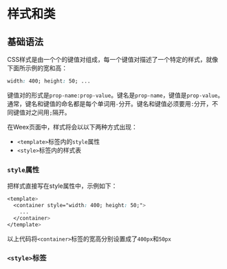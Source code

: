 # 样式和类

## 基础语法

CSS样式是由一个个的键值对组成，每一个键值对描述了一个特定的样式，就像下面所示例的宽和高：

```css
width: 400; height: 50; ...
```

键值对的形式是`prop-name:prop-value`。键名是`prop-name`，键值是`prop-value`。通常，键名和键值的命名都是每个单词用`-`分开。键名和键值必须要用`:`分开，不同键值对之间用`;`隔开。

在Weex页面中，样式将会以以下两种方式出现：

* `<template>`标签内的`style`属性
* `<style>`标签内的样式表

### `style`属性

把样式直接写在style属性中，示例如下：

```css
<template>
  <container style="width: 400; height: 50;">
    ...
  </container>
</template>
```

以上代码将`<container>`标签的宽高分别设置成了`400px`和`50px`

### `<style>`标签




